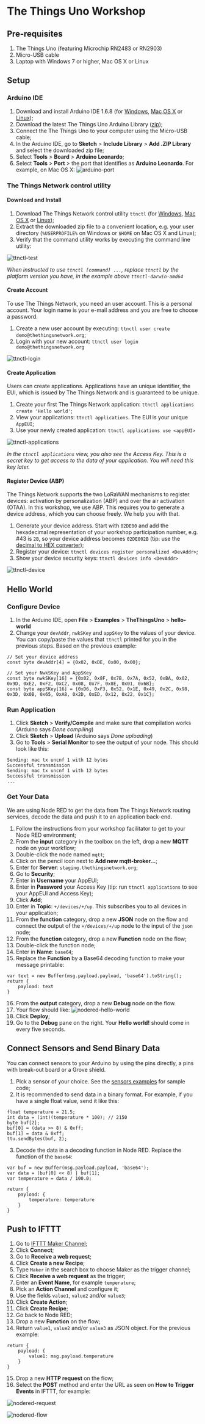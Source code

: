 # The Things Uno Workshop

## Pre-requisites

1. The Things Uno (featuring Microchip RN2483 or RN2903)
2. Micro-USB cable
3. Laptop with Windows 7 or higher, Mac OS X or Linux

## Setup

### Arduino IDE

1. Download and install Arduino IDE 1.6.8 (for [Windows](https://www.arduino.cc/download_handler.php?f=/arduino-1.6.8-windows.exe), [Mac OS X](https://www.arduino.cc/download_handler.php?f=/arduino-1.6.8-macosx.zip) or [Linux](https://www.arduino.cc/download_handler.php?f=/arduino-1.6.8-linux64.tar.xz));
2. Download the latest The Things Uno Arduino Library ([zip](https://github.com/TheThingsNetwork/sdk/blob/master/node/TheThingsUno/release/TheThingsUno.zip?raw=true));
3. Connect the The Things Uno to your computer using the Micro-USB cable;
4. In the Arduino IDE, go to **Sketch** > **Include Library** > **Add .ZIP Library** and select the downloaded zip file;
5. Select **Tools** > **Board** > **Arduino Leonardo**;
6. Select **Tools** > **Port** > the port that identifies as **Arduino Leonardo**. For example, on Mac OS X:
![arduino-port](./media/arduino-port.png)

### The Things Network control utility

#### Download and Install

1. Download The Things Network control utility `ttnctl` (for [Windows](https://ttnreleases.blob.core.windows.net/release/src/github.com/TheThingsNetwork/ttn/release/branch/develop/ttnctl-windows-amd64.zip), [Mac OS X](https://ttnreleases.blob.core.windows.net/release/src/github.com/TheThingsNetwork/ttn/release/branch/develop/ttnctl-darwin-amd64.zip) or [Linux](https://ttnreleases.blob.core.windows.net/release/src/github.com/TheThingsNetwork/ttn/release/branch/develop/ttnctl-linux-amd64.zip));
2. Extract the downloaded zip file to a convenient location, e.g. your user directory (`%USERPROFILE%` on Windows or `$HOME` on Mac OS X and Linux);
3. Verify that the command utility works by executing the command line utility:

![ttnctl-test](./media/ttnctl-test.png)

*When instructed to use `ttnctl [command] ...`, replace `ttnctl` by the platform version you have, in the example above `ttnctl-darwin-amd64`*

#### Create Account

To use The Things Network, you need an user account. This is a personal account. Your login name is your e-mail address and you are free to choose a password.

1. Create a new user account by executing: `ttnctl user create demo@thethingsnetwork.org`;
2. Login with your new account: `ttnctl user login demo@thethingsnetwork.org`

![ttnctl-login](./media/ttnctl-login.png)

#### Create Application

Users can create applications. Applications have an unique identifier, the EUI, which is issued by The Things Network and is guaranteed to be unique.

1. Create your first The Things Network application: `ttnctl applications create 'Hello world'`;
2. View your applications: `ttnctl applications`. The EUI is your unique `AppEUI`;
3. Use your newly created application: `ttnctl applications use <appEUI>`

![ttnctl-applications](./media/ttnctl-applications.png)

*In the `ttnctl applications` view, you also see the Access Key. This is a secret key to get access to the data of your application. You will need this key later.*

#### Register Device (ABP)

The Things Network supports the two LoRaWAN mechanisms to register devices: activation by personalization (ABP) and over the air activation (OTAA). In this workshop, we use ABP. This requires you to generate a device address, which you can choose freely. We help you with that.

1. Generate your device address. Start with `02DE00` and add the hexadecimal representation of your workshop participation number, e.g. #43 is `2B`, so your device address becomes `02DE002B` (tip: use the [decimal to HEX converter](http://www.binaryhexconverter.com/decimal-to-hex-converter));
2. Register your device: `ttnctl devices register personalized <DevAddr>`;
3. Show your device security keys: `ttnctl devices info <DevAddr>`

![ttnctl-device](./media/ttnctl-device.png)

## Hello World

### Configure Device

1. In the Arduino IDE, open **File** > **Examples** > **TheThingsUno** > **hello-world**
2. Change your `devAddr`, `nwkSKey` and `appSKey` to the values of your device. You can copy/paste the values that `ttnctl` printed for you in the previous steps. Based on the previous example:

```
// Set your device address
const byte devAddr[4] = {0x02, 0xDE, 0x00, 0x00};

// Set your NwkSKey and AppSKey
const byte nwkSKey[16] = {0x02, 0x8F, 0x7B, 0x7A, 0x52, 0xBA, 0x02, 0x9D, 0xE2, 0xF2, 0xC2, 0x08, 0x7F, 0x8E, 0x01, 0x6B};
const byte appSKey[16] = {0xD6, 0xF3, 0x52, 0x1E, 0x49, 0x2C, 0x98, 0x3D, 0x0B, 0x65, 0xA8, 0x2D, 0xED, 0x12, 0x22, 0x1C};
```

### Run Application

1. Click **Sketch** > **Verify/Compile** and make sure that compilation works (Arduino says *Done compiling*)
2. Click **Sketch** > **Upload** (Arduino says *Done uploading*)
3. Go to **Tools** > **Serial Monitor** to see the output of your node. This should look like this:

```
Sending: mac tx uncnf 1 with 12 bytes
Successful transmission
Sending: mac tx uncnf 1 with 12 bytes
Successful transmission
...
```

### Get Your Data

We are using Node RED to get the data from The Things Network routing services, decode the data and push it to an application back-end.

1. Follow the instructions from your workshop facilitator to get to your Node RED environment;
2. From the **input** category in the toolbox on the left, drop a new **MQTT** node on your workflow;
3. Double-click the node named `mqtt`;
4. Click on the pencil icon next to **Add new mqtt-broker...**;
5. Enter for **Server**: `staging.thethingsnetwork.org`;
6. Go to **Security**;
7. Enter in **Username** your AppEUI;
8. Enter in **Password** your Access Key (tip: run `ttnctl applications` to see your AppEUI and Access Key);
9. Click **Add**;
10. Enter in **Topic**: `+/devices/+/up`. This subscribes you to all devices in your application;
11. From the **function** category, drop a new **JSON** node on the flow and connect the output of the `+/devices/+/up` node to the input of the `json` node;
12. From the **function** category, drop a new **Function** node on the flow;
13. Double-click the function node;
14. Enter in **Name**: `base64`;
15. Replace the **Function** by a Base64 decoding function to make your message printable:
```
var text = new Buffer(msg.payload.payload, 'base64').toString();
return {
    payload: text
}
```
16. From the **output** category, drop a new **Debug** node on the flow.
17. Your flow should like:
![nodered-hello-world](./media/nodered-hello-world.png)
18. Click **Deploy**;
19. Go to the **Debug** pane on the right. Your **Hello world!** should come in every five seconds.

## Connect Sensors and Send Binary Data

You can connect sensors to your Arduino by using the pins directly, a pins with break-out board or a Grove shield.

1. Pick a sensor of your choice. See the [sensors examples](./samples/sensors) for sample code;
2. It is recommended to send data in a binary format. For example, if you have a single float value, send it like this:
```
float temperature = 21.5;
int data = (int)(temperature * 100); // 2150
byte buf[2];
buf[0] = (data >> 8) & 0xff;
buf[1] = data & 0xff;
ttu.sendBytes(buf, 2);
```
3. Decode the data in a decoding function in Node RED. Replace the function of the `base64`:
```
var buf = new Buffer(msg.payload.payload, 'base64');
var data = (buf[0] << 8) | buf[1];
var temperature = data / 100.0;

return {
    payload: {
        temperature: temperature
    }
}
```

## Push to IFTTT

1. Go to [IFTTT Maker Channel](https://ifttt.com/maker);
2. Click **Connect**;
3. Go to **Receive a web request**;
4. Click **Create a new Recipe**;
5. Type `Maker` in the search box to choose Maker as the trigger channel;
6. Click **Receive a web request** as the trigger;
7. Enter an **Event Name**, for example `temperature`;
8. Pick an **Action Channel** and configure it;
9. Use the fields `value1`, `value2` and/or `value3`;
10. Click **Create Action**;
11. Click **Create Recipe**;
12. Go back to Node RED;
13. Drop a new **Function** on the flow;
14. Return `value1`, `value2` and/or `value3` as JSON object. For the previous example:
```
return {
    payload: {
        value1: msg.payload.temperature
    }
}
```
15. Drop a new **HTTP request** on the flow;
16. Select the **POST** method and enter the URL as seen on **How to Trigger Events** in IFTTT, for example:

![nodered-request](./media/nodered-request.png)

![nodered-flow](./media/nodered-flow.png)
